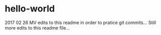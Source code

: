# hello-world
2017 02 26
MV edits to this readme in order to pratice git commits... 
Still more edits to this readme file...
